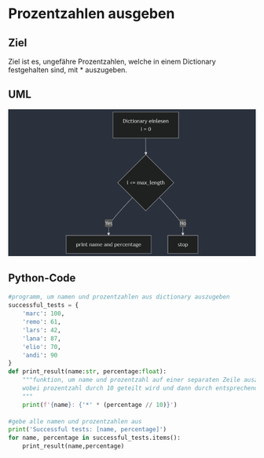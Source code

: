 # Prozentzahlen ausgeben
## Ziel
Ziel ist es, ungefähre Prozentzahlen, welche in einem Dictionary festgehalten sind, mit * auszugeben.

## UML

![UML Prozentzahlen ausgeben](UML%20prozentzahlen.png)

## Python-Code
```py
#programm, um namen und prozentzahlen aus dictionary auszugeben
successful_tests = {
    'marc': 100,
    'remo': 61,
    'lars': 42,
    'lana': 87,
    'elio': 70,
    'andi': 90
}
def print_result(name:str, percentage:float):
    """funktion, um name und prozentzahl auf einer separaten Zeile auszugeben
    wobei prozentzahl durch 10 geteilt wird und dann durch entsprechende Anzahl * ausgegeben wird
    """
    print(f'{name}: {'*' * (percentage // 10)}')

#gebe alle namen und prozentzahlen aus
print('Successful tests: [name, percentage]')
for name, percentage in successful_tests.items():
    print_result(name,percentage)
```